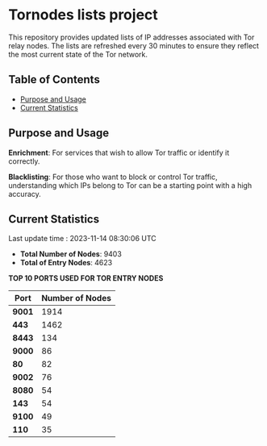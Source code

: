 # Tornodes lists project

This repository provides updated lists of IP addresses associated with Tor relay nodes. The lists are refreshed every 30 minutes to ensure they reflect the most current state of the Tor network.

## Table of Contents

- [Purpose and Usage](#purpose-and-usage)
- [Current Statistics](#current-statistics)


## Purpose and Usage

**Enrichment**: For services that wish to allow Tor traffic or identify it correctly.

**Blacklisting**: For those who want to block or control Tor traffic, understanding which IPs belong to Tor can be a starting point with a high accuracy.

## Current Statistics

Last update time : 2023-11-14 08:30:06 UTC

- **Total Number of Nodes**: 9403
- **Total of Entry Nodes**: 4623

**TOP 10 PORTS USED FOR TOR ENTRY NODES**

| **Port** | **Number of Nodes** |
|------|-----------------|
| **9001**   | 1914  |
| **443**   | 1462  |
| **8443**   | 134  |
| **9000**   | 86  |
| **80**   | 82  |
| **9002**   | 76  |
| **8080**   | 54  |
| **143**   | 54  |
| **9100**   | 49  |
| **110**   | 35  |

